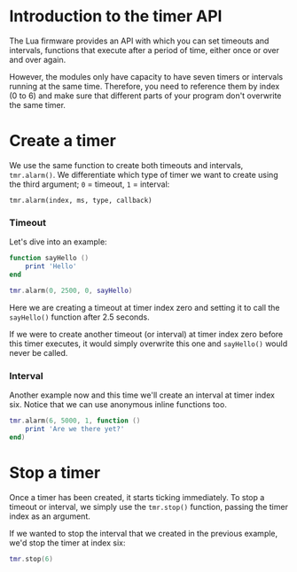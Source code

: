 # Introduction to the timer API

The Lua firmware provides an API with which you can set timeouts and intervals, functions that execute after a period of time, either once or over and over again.

However, the modules only have capacity to have seven timers or intervals running at the same time. Therefore, you need to reference them by index (0 to 6) and make sure that different parts of your program don't overwrite the same timer.


# Create a timer

We use the same function to create both timeouts and intervals, `tmr.alarm()`. We differentiate which type of timer we want to create using the third argument; `0` = timeout, `1` = interval:

`tmr.alarm(index, ms, type, callback)`

### Timeout

Let's dive into an example:

```lua
function sayHello ()
	print 'Hello'
end

tmr.alarm(0, 2500, 0, sayHello)
```

Here we are creating a timeout at timer index zero and setting it to call the `sayHello()` function after 2.5 seconds.

If we were to create another timeout (or interval) at timer index zero before this timer executes, it would simply overwrite this one and `sayHello()` would never be called.

### Interval
Another example now and this time we'll create an interval at timer index six. Notice that we can use anonymous inline functions too.

```lua
tmr.alarm(6, 5000, 1, function ()
	print 'Are we there yet?'
end)
```


# Stop a timer

Once a timer has been created, it starts ticking immediately. To stop a timeout or interval, we simply use the `tmr.stop()` function, passing the timer index as an argument.

If we wanted to stop the interval that we created in the previous example, we'd stop the timer at index six:

```lua
tmr.stop(6)
```


